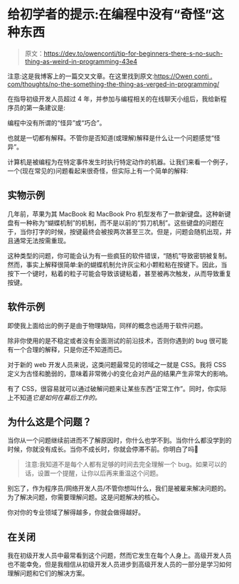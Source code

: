 # 给初学者的提示:在编程中没有“奇怪”这种东西

> 原文：<https://dev.to/owenconti/tip-for-beginners-there-s-no-such-thing-as-weird-in-programming-43e4>

注意:这是我博客上的一篇交叉文章。在这里找到原文:[https://Owen conti . com/thoughts/no-the-something-the-thing-as-verged-in-programming/](https://owenconti.com/thoughts/no-such-thing-as-weird-in-programming/)

在指导初级开发人员超过 4 年，并参加与编程相关的在线聊天小组后，我给新程序员的第一条建议是:

编程中没有所谓的“怪异”或“巧合”。

也就是一切都有解释。不管你是否知道(或理解)解释是什么让一个问题感觉“怪异”。

计算机是被编程为在特定事件发生时执行特定动作的机器。让我们来看一个例子，一个(现在常见的)问题看起来很奇怪，但实际上有一个简单的解释:

## 实物示例

几年前，苹果为其 MacBook 和 MacBook Pro 机型发布了一款新键盘。这种新键盘有一种称为“蝴蝶机制”的机制，而不是以前的“剪刀机制”。这些键盘的问题在于，当你打字的时候，按键最终会被按两次甚至三次。但是，问题会随机出现，并且通常无法按需重现。

这种类型的问题，你可能会认为有一些疯狂的软件错误，“随机”导致密钥被复制。然而，事实上解释很简单:新的蝴蝶机制允许灰尘和小颗粒粘在按键下。因此，当按下一个键时，粘着的粒子可能会导致该键粘着，甚至被再次触发，从而导致重复按键。

## 软件示例

即使我上面给出的例子是由于物理缺陷，同样的概念也适用于软件问题。

除非你使用的是不稳定或者没有全面测试的前沿技术，否则你遇到的 bug 很可能有一个合理的解释，只是你还不知道而已。

对于新的 web 开发人员来说，这类问题最常见的领域之一就是 CSS。我将 CSS 定义为古怪和脆弱的，意味着非常微小的变化会对产品的结果产生非常大的影响。

有了 CSS，很容易就可以通过破解问题来让某些东西“正常工作”。同时，你实际上不知道*它是如何在幕后工作的。*

## 为什么这是个问题？

当你从一个问题继续前进而不了解原因时，你什么也学不到。当你什么都没学到的时候，你就没有成长。当你不成长时，你就会停滞不前。你明白了吗🙂

> 注意:我知道不是每个人都有足够的时间去完全理解一个 bug。如果可以的话，设置一个提醒，让你以后再来重温这个问题。

别忘了，作为程序员/网络开发人员/不管你想叫什么，我们是被雇来解决问题的。为了解决问题，你需要理解问题。这是问题解决的核心。

你对你的专业领域了解得越多，你就会做得越好。

## 在关闭

我在初级开发人员中最常看到这个问题，然而它发生在每个人身上。高级开发人员也不能幸免，但是我相信从初级开发人员进步到高级开发人员的一部分是学习如何理解问题和它们的解决方案。